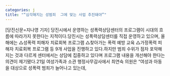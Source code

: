 ```yaml
---
categories: j
title: "“심각해지는 성범죄  그에 맞는 사업 추진돼야”"
---
```

[당진신문=지나영 기자] 당진시에서 운영하는 성폭력상담센터의 프로그램이 시대의 흐름에 따라가지 못한다는 지적이다.당진시는 성폭력상담센터를 직접 운영하고 있으며, 올해에는 △성폭력 피해자 치료회복 프로그램 △찾아가는 폭력 예방 교육 △가정폭력 피해자 치료회복 프로그램 등 9개 사업을 진행하고 있다.하지만 범죄 수위가 점차 포악해지는 것과 다르게 센터에서는 상담에 집중하고 있다며 프로그램 내용을 개선해야 한다는 의견이 제기됐다.21일 여성가족과 소관 행정사무감사에서 최연숙 의원은 “여성과 아동을 대상으로 성폭력 범죄가 늘어나고 있는데,